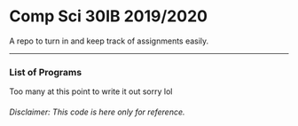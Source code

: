 # Comp Sci 30IB 2019/2020

A repo to turn in and keep track of assignments easily.

***

### List of Programs

Too many at this point to write it out sorry lol

###### Disclaimer: This code is here only for reference.
